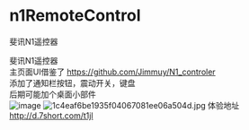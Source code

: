 # n1RemoteControl
斐讯N1遥控器

斐讯N1遥控器  
主页面UI借鉴了 https://github.com/Jimmuy/N1_controler  
添加了通知栏按钮，震动开关，键盘  
后期可能加个桌面小部件    
  ![image](https://i.loli.net/2020/05/28/znpV5BqhFYNDC6L.jpg)
  ![1c4eaf6be1935f04067081ee06a504d.jpg](https://i.loli.net/2020/05/28/znpV5BqhFYNDC6L.jpg)
体验地址 http://d.7short.com/t1jl
